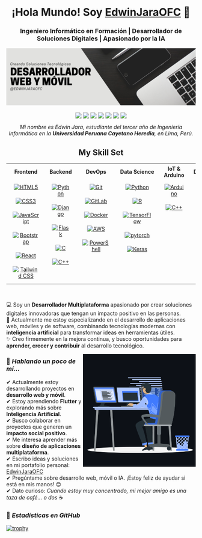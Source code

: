 <h1 align="center">¡Hola Mundo! Soy <a href="https://edwinjaraofc.github.io">EdwinJaraOFC</a> 👋</h1>
<h3 align="center">Ingeniero Informático en Formación | Desarrollador de Soluciones Digitales | Apasionado por la IA</h3>

![](Banner/Banner_Github.png)

<p align="center">
<a href="https://leetcode.com/Akash_Chowrasia/" target="blank"><img align="center" src="https://img.shields.io/badge/linkedin-%230077B5.svg?style=for-the-badge&logo=linkedin&logoColor=white"></a>
<a href="https://auth.geeksforgeeks.org/user/akash_chowrasia/profile" target="blank"><img align="center" src="https://img.shields.io/badge/LeetCode-000000?style=for-the-badge&logo=LeetCode&logoColor=#d16c06"></a>
<a href="https://www.facebook.com/akash.chowrasia.908/" target="blank"><img align="center" src="https://img.shields.io/badge/Gmail-D14836?style=for-the-badge&logo=gmail&logoColor=white"></a>
<a href="https://www.linkedin.com/in/aksia/" target="blank"><img align="center" src="https://img.shields.io/badge/Facebook-%231877F2.svg?style=for-the-badge&logo=Facebook&logoColor=white"></a>
<a href="https://www.hackerrank.com/@chowrasia_akash1" target="blank"><img align="center" src="https://img.shields.io/badge/Instagram-%23E4405F.svg?style=for-the-badge&logo=Instagram&logoColor=white"></a>
<a href="https://auth.geeksforgeeks.org/user/akash_chowrasia/profile" target="blank"><img align="center" src="https://img.shields.io/badge/Discord-%235865F2.svg?style=for-the-badge&logo=discord&logoColor=white"></a>
<a href="https://auth.geeksforgeeks.org/user/akash_chowrasia/profile" target="blank"><img align="center" src="https://img.shields.io/badge/YouTube-%23FF0000.svg?style=for-the-badge&logo=YouTube&logoColor=white"></a>
</p>

<p align="center">
  <em>
Mi nombre es Edwin Jara, estudiante del tercer año de Ingeniería Informática en la <strong>Universidad Peruana Cayetano Heredia</strong>, en Lima, Perú.
  </em>
</p>

<div align="center">

## My Skill Set  

<table align="center" width="100%" border="0">
<tr>
  <th width="16%">Frontend</th>
  <th width="16%">Backend</th>
  <th width="16%">DevOps</th>
  <th width="16%">Data Science</th>
  <th width="16%">IoT & Arduino</th>
  <th width="16%">Databases</th>
</tr>
<tr>
<td valign="top" align="center">
<a href="https://en.wikipedia.org/wiki/HTML5" target="_blank"><img style="margin: 10px" src="https://profilinator.rishav.dev/skills-assets/html5-original-wordmark.svg" alt="HTML5" height="50" /></a>  
<a href="https://www.w3schools.com/css/" target="_blank"><img style="margin: 10px" src="https://profilinator.rishav.dev/skills-assets/css3-original-wordmark.svg" alt="CSS3" height="50" /></a>  
<a href="https://www.javascript.com/" target="_blank"><img style="margin: 10px" src="https://profilinator.rishav.dev/skills-assets/javascript-original.svg" alt="JavaScript" height="50" /></a>  
<a href="https://getbootstrap.com/docs/3.4/javascript/" target="_blank"><img style="margin: 10px" src="https://profilinator.rishav.dev/skills-assets/bootstrap-plain.svg" alt="Bootstrap" height="50" /></a>  
<a href="https://reactjs.org/" target="_blank"><img style="margin: 10px" src="https://profilinator.rishav.dev/skills-assets/react-original-wordmark.svg" alt="React" height="50" /></a>  
<a href="https://www.tailwindcss.com/" target="_blank"><img style="margin: 10px" src="https://profilinator.rishav.dev/skills-assets/tailwindcss.svg" alt="Tailwind CSS" height="50" /></a>  
</td>
<td valign="top" align="center">
<a href="https://www.python.org/" target="_blank"><img style="margin: 10px" src="https://profilinator.rishav.dev/skills-assets/python-original.svg" alt="Python" height="50" /></a>  
<a href="https://www.djangoproject.com/" target="_blank"><img style="margin: 10px" src="https://profilinator.rishav.dev/skills-assets/django-original.svg" alt="Django" height="50" /></a>  
<a href="https://flask.palletsprojects.com/" target="_blank"><img style="margin: 10px" src="https://profilinator.rishav.dev/skills-assets/flask.png" alt="Flask" height="50" /></a>
<a href="https://www.cprogramming.com/" target="_blank"><img style="margin: 10px" src="https://profilinator.rishav.dev/skills-assets/c-original.svg" alt="C" height="50" /></a>
<a href="https://www.cplusplus.com/" target="_blank"><img style="margin: 10px" src="https://profilinator.rishav.dev/skills-assets/cplusplus-original.svg" alt="C++" height="50" /></a>  
</td>
<td valign="top" align="center">
<a href="https://github.com/" target="_blank"><img style="margin: 10px" src="https://profilinator.rishav.dev/skills-assets/git-scm-icon.svg" alt="Git" height="50" /></a>  
<a href="https://about.gitlab.com/" target="_blank"><img style="margin: 10px" src="https://profilinator.rishav.dev/skills-assets/gitlab.svg" alt="GitLab" height="50" /></a>  
<a href="https://www.docker.com/" target="_blank"><img style="margin: 10px" src="https://profilinator.rishav.dev/skills-assets/docker-original-wordmark.svg" alt="Docker" height="50" /></a>  
<a href="https://aws.amazon.com/" target="_blank"><img style="margin: 10px" src="https://profilinator.rishav.dev/skills-assets/amazonwebservices-original-wordmark.svg" alt="AWS" height="50" /></a>  
<a href="https://docs.microsoft.com/en-us/powershell/" target="_blank"><img style="margin: 10px" src="https://profilinator.rishav.dev/skills-assets/powershell.png" alt="PowerShell" height="50" /></a>  
</td>
<td valign="top" align="center">
<a href="https://www.python.org/" target="_blank"><img style="margin: 10px" src="https://profilinator.rishav.dev/skills-assets/python-original.svg" alt="Python" height="50" /></a>  
<a href="https://www.r-project.org/" target="_blank"><img style="margin: 10px" src="https://profilinator.rishav.dev/skills-assets/r.svg" alt="R" height="50" /></a>  
<a href="https://www.tensorflow.org/" target="_blank"><img style="margin: 10px" src="https://profilinator.rishav.dev/skills-assets/tensorflow-icon.svg" alt="TensorFlow" height="50" /></a>  
<a href="https://pytorch.org/" target="_blank"><img style="margin: 10px" src="https://profilinator.rishav.dev/skills-assets/pytorch-icon.svg" alt="pytorch" height="50" /></a>  
<a href="https://keras.io/" target="_blank"><img style="margin: 10px" src="https://profilinator.rishav.dev/skills-assets/keras.png" alt="Keras" height="50" /></a>  
</td>
<td valign="top" align="center">
<a href="https://www.arduino.cc/" target="_blank"><img style="margin: 10px" src="https://profilinator.rishav.dev/skills-assets/arduino.png" alt="Arduino" height="50" /></a>  
<a href="https://www.cplusplus.com/" target="_blank"><img style="margin: 10px" src="https://profilinator.rishav.dev/skills-assets/cplusplus-original.svg" alt="C++" height="50" /></a>  
</td>
<td valign="top" align="center">
<a href="https://www.mysql.com/" target="_blank"><img style="margin: 10px" src="https://profilinator.rishav.dev/skills-assets/mysql-original-wordmark.svg" alt="MySQL" height="50" /></a>  
<a href="https://mariadb.org/" target="_blank"><img style="margin: 10px" src="https://profilinator.rishav.dev/skills-assets/mariadb.png" alt="Maria DB" height="50" /></a>  
<a href="https://redis.io/" target="_blank"><img style="margin: 10px" src="https://profilinator.rishav.dev/skills-assets/redis-original-wordmark.svg" alt="Redis" height="50" /></a>  
<a href="https://firebase.google.com/" target="_blank"><img style="margin: 10px" src="https://profilinator.rishav.dev/skills-assets/firebase.png" alt="Firebase" height="50" /></a>  
</td>
</tr>
</table>
</div>




<br/>  

💻 Soy un **Desarrollador Multiplataforma** apasionado por crear soluciones digitales innovadoras que  tengan un impacto positivo en las personas.<br>
🚀 Actualmente me estoy especializando en el desarrollo de aplicaciones web, móviles y de software, combinando tecnologías modernas con **inteligencia artificial** para transformar ideas en herramientas útiles.<br>
✨ Creo firmemente en la mejora continua, y busco oportunidades para **aprender, crecer y contribuir** al desarrollo tecnológico.

</p>

<img align="right" width=300px src="https://raw.githubusercontent.com/SubhadeepZilong/SubhadeepZilong/main/icons/animation_500_kxa883sd.gif" alt="SubhadeepZilong">

### 🌟 ***Hablando un poco de mí...***

✔ Actualmente estoy desarrollando proyectos en **desarrollo web y móvil**. <br>
✔ Estoy aprendiendo **Flutter** y explorando más sobre **Inteligencia Artificial**. <br>
✔ Busco colaborar en proyectos que generen un **impacto social positivo**. <br>
✔ Me interesa aprender más sobre **diseño de aplicaciones multiplataforma**. <br>
✔ Escribo ideas y soluciones en mi portafolio personal: [EdwinJaraOFC](https://edwinjaraofc.github.io/) <br>
✔ Pregúntame sobre desarrollo web, móvil o IA. ¡Estoy feliz de ayudar si está en mis manos! 😊 <br>
✔ Dato curioso: *Cuando estoy muy concentrado, mi mejor amigo es una taza de café... o dos* ☕<br>

### 🌟 ***Estadísticas en GitHub***

[![trophy](https://github-profile-trophy.vercel.app/?username=EdwinJaraOFC&no-bg=true&theme=onestar)](https://github.com/ryo-ma/github-profile-trophy)

